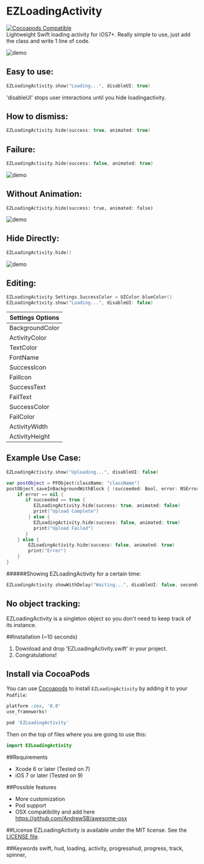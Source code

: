 EZLoadingActivity
==========

[![Cocoapods Compatible](https://img.shields.io/cocoapods/v/EZLoadingActivity.svg)](https://img.shields.io/cocoapods/v/EZLoadingActivity.svg)  
Lightweight Swift loading activity for iOS7+. Really simple to use, just add the class and write 1 line of code. 

![demo](http://i.imgur.com/xLHKvSB.gif)

## Easy to use:
```swift
EZLoadingActivity.show("Loading...", disableUI: true)
```
'disableUI' stops user interactions until you hide loadingactivity.  

## How to dismiss:
```swift
EZLoadingActivity.hide(success: true, animated: true)
```

## Failure:
```swift
EZLoadingActivity.hide(success: false, animated: true)
```
![demo](http://i.imgur.com/x2BAEmG.gif)

## Without Animation:
```swifts
EZLoadingActivity.hide(success: true, animated: false)
```
![demo](http://i.imgur.com/fXvCbIy.gif)

## Hide Directly:
```swift
EZLoadingActivity.hide()
```
![demo](http://i.imgur.com/2cySGp6.gif)

## Editing:
```swift
EZLoadingActivity.Settings.SuccessColor = UIColor.blueColor()
EZLoadingActivity.show("Loading...", disableUI: false)
```

|Settings Options|
| -------------|
|BackgroundColor|
|ActivityColor|
|TextColor|
|FontName|
|SuccessIcon|
|FailIcon|
|SuccessText|
|FailText|
|SuccessColor|
|FailColor|
|ActivityWidth|
|ActivityHeight|

## Example Use Case:

```swift
EZLoadingActivity.show("Uploading...", disableUI: false)

var postObject = PFObject(className: "className")
postObject.saveInBackgroundWithBlock { (succeeded: Bool, error: NSError!) -> Void in
    if error == nil {
       if succeeded == true {
          EZLoadingActivity.hide(success: true, animated: false)
          print("Upload Complete")
        } else {
          EZLoadingActivity.hide(success: false, animated: true)
          print("Upload Failed")
       }
    } else {
        EZLoadingActivity.hide(success: false, animated: true)
        print("Error")
    }
}
```

######Showing EZLoadingActivity for a certain time:

```swift
EZLoadingActivity.showWithDelay("Waiting...", disableUI: false, seconds: 2)
```

## No object tracking:
EZLoadingActivity is a singleton object so you don't need to keep track of its instance.  

##Installation (~10 seconds)

1. Download and drop 'EZLoadingActivity.swift' in your project.  
2. Congratulations!  

## Install via CocoaPods

You can use [Cocoapods](http://cocoapods.org/) to install `EZLoadingActivity` by adding it to your `Podfile`:

```ruby
platform :ios, '8.0'
use_frameworks!

pod 'EZLoadingActivity'
```

Then on the top of files where you are going to use this:

```swift
import EZLoadingActivity
```

##Requirements

- Xcode 6 or later (Tested on 7)
- iOS 7 or later (Tested on 9)

##Possible features

- More customization
- Pod support 
- OSX compatibility and add here https://github.com/AndrewSB/awesome-osx

##License
EZLoadingActivity is available under the MIT license. See the [LICENSE file](https://github.com/goktugyil/EZLoadingActivity/blob/master/LICENSE).

##Keywords
swift, hud, loading, activity, progresshud, progress, track, spinner,
